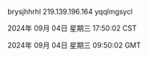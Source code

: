 brysjhhrhl 219.139.196.164 yqqlmgsycl

2024年 09月 04日 星期三 17:50:02 CST

2024年 09月 04日 星期三 09:50:02 GMT
